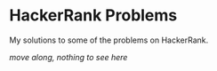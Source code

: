 # HackerRank Problems
My solutions to some of the problems on HackerRank.

*move along, nothing to see here*
